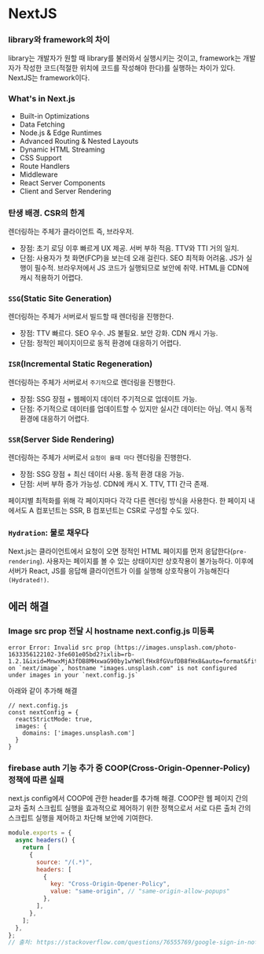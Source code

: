# NextJS

### library와 framework의 차이
library는 개발자가 원할 때 library를 불러와서 실행시키는 것이고, framework는 개발자가 작성한 코드(적절한 위치에 코드를 작성해야 한다)를 실행하는 차이가 있다. NextJS는 framework이다.

### What's in Next.js
- Built-in Optimizations
- Data Fetching
- Node.js & Edge Runtimes
- Advanced Routing & Nested Layouts
- Dynamic HTML Streaming
- CSS Support
- Route Handlers
- Middleware
- React Server Components
- Client and Server Rendering

### 탄생 배경. CSR의 한계
렌더링하는 주체가 클라이언트 즉, 브라우저.
- 장점: 초기 로딩 이후 빠르게 UX 제공. 서버 부하 적음. TTV와 TTI 거의 일치.
- 단점: 사용자가 첫 화면(FCP)을 보는데 오래 걸린다. SEO 최적화 어려움. JS가 실행이 필수적. 브라우저에서 JS 코드가 실행되므로 보안에 취약. HTML을 CDN에 캐시 적용하기 어렵다.

### `SSG`(Static Site Generation)
렌더링하는 주체가 서버로서 빌드할 때 렌더링을 진행한다. 
- 장점: TTV 빠르다. SEO 우수. JS 불필요. 보안 강화. CDN 캐시 가능.
- 단점: 정적인 페이지이므로 동적 환경에 대응하기 어렵다.

### `ISR`(Incremental Static Regeneration)
렌더링하는 주체가 서버로서 `주기적`으로 렌더링을 진행한다.
- 장점: SSG 장점 + 웹페이지 데이터 주기적으로 업데이트 가능.
- 단점: 주기적으로 데이터를 업데이트할 수 있지만 실시간 데이터는 아님. 역시 동적 환경에 대응하기 어렵다.

### `SSR`(Server Side Rendering)
렌더링하는 주체가 서버로서 `요청이 올때 마다` 렌더링을 진행한다.
- 장점: SSG 장점 + 최신 데이터 사용. 동적 환경 대응 가능.
- 단점: 서버 부하 증가 가능성. CDN에 캐시 X. TTV, TTI 간극 존재.

페이지별 최적화를 위해 각 페이지마다 각각 다른 렌더링 방식을 사용한다. 한 페이지 내에서도 A 컴포넌트는 SSR, B 컴포넌트는 CSR로 구성할 수도 있다. 

### `Hydration`: 물로 채우다
Next.js는 클라이언트에서 요청이 오면 정적인 HTML 페이지를 먼저 응답한다(`pre-rendering`). 사용자는 페이지를 볼 수 있는 상태이지만 상호작용이 불가능하다. 이후에 서버가 React, JS를 응답해 클라이언트가 이를 실행해 상호작용이 가능해진다`(Hydrated!)`.


## 에러 해결
### Image src prop 전달 시 hostname next.config.js 미등록
```
error Error: Invalid src prop (https://images.unsplash.com/photo-1633356122102-3fe601e05bd2?ixlib=rb-1.2.1&ixid=MnwxMjA3fDB8MHxwaG90by1wYWdlfHx8fGVufDB8fHx8&auto=format&fit=crop&w=2070&q=80) on `next/image`, hostname "images.unsplash.com" is not configured under images in your `next.config.js`
```
아래와 같이 추가해 해결
```
// next.config.js
const nextConfig = {
  reactStrictMode: true,
  images: {
    domains: ['images.unsplash.com']
  }
}
```

### firebase auth 기능 추가 중 COOP(Cross-Origin-Openner-Policy) 정책에 따른 실패
next.js config에서 COOP에 관한 header를 추가해 해결. COOP란 웹 페이지 간의 교차 출처 스크립트 실행을 효과적으로 제어하기 위한 정책으로서 서로 다른 출처 간의 스크립트 실행을 제어하고 차단해 보안에 기여한다.
```javascript
module.exports = {
  async headers() {
    return [
      {
        source: "/(.*)",
        headers: [
          {
            key: "Cross-Origin-Opener-Policy",
            value: "same-origin", // "same-origin-allow-popups"
          },
        ],
      },
    ];
  },
};
// 출처: https://stackoverflow.com/questions/76555769/google-sign-in-not-working-in-next-js-with-firebase-due-to-cross-origin-opener-p
```
